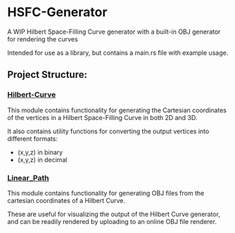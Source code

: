 # HSFC-Generator

A WIP Hilbert Space-Filling Curve generator with a built-in OBJ generator for rendering the curves

Intended for use as a library, but contains a main.rs file with example usage.

## Project Structure:

### [Hilbert-Curve](./src/crates/hilbert-curve/README.md)

This module contains functionality for generating the Cartesian coordinates of the vertices in a Hilbert Space-Filling Curve in both 2D and 3D.

It also contains utility functions for converting the output vertices into different formats:

- (x,y,z) in binary
- (x,y,z) in decimal

### [Linear_Path](./src/crates/linear-path/README.md)

This module contains functionality for generating OBJ files from the cartesian coordinates of a Hilbert Curve.

These are useful for visualizing the output of the Hilbert Curve generator, and can be readily rendered by uploading to an online OBJ file renderer.
